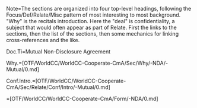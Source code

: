 Note=The sections are organized into four top-level headings, following the Focus/Def/Relate/Misc pattern of most interesting to most background.  "Why" is the recitals introduction.  Here the "deal" is confidentiality, a subject that would often appear as part of Relate.  First the links to the sections, then the list of the sections, then some mechanics for linking cross-references and the like.

Doc.Ti=Mutual Non-Disclosure Agreement

Why.=[OTF/WorldCC/WorldCC-Cooperate-CmA/Sec/Why/-NDA/-Mutual/0.md]

Conf.Intro.=[OTF/WorldCC/WorldCC-Cooperate-CmA/Sec/Relate/Conf/Intro/-Mutual/0.md]

=[OTF/WorldCC/WorldCC-Cooperate-CmA/Form/-NDA/0.md]